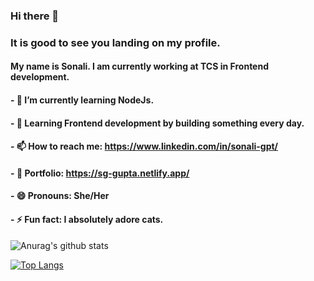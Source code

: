 ### Hi there 👋
###  It is good to see you landing on my profile.
#### My name is Sonali. I am currently working at TCS in Frontend development.
#### - 🔭 I’m currently learning NodeJs.
#### - 🌱 Learning Frontend development by building something every day.
#### - 📫 How to reach me: https://www.linkedin.com/in/sonali-gpt/
#### - :pushpin: Portfolio: https://sg-gupta.netlify.app/
#### - 😄 Pronouns: She/Her
#### - ⚡ Fun fact: I absolutely adore cats.

![Anurag's github stats](https://github-readme-stats.vercel.app/api?username=slytherin20)

[![Top Langs](https://github-readme-stats.vercel.app/api/top-langs/?username=slytherin20)](https://github.com/anuraghazra/github-readme-stats)

